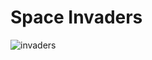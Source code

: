 #  Space Invaders

![invaders](https://user-images.githubusercontent.com/34284663/210085591-fe1d0ce2-fd52-4d1b-a27f-8df37bc9dc09.gif)
